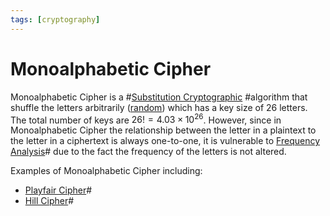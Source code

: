 ```yaml
---
tags: [cryptography]
---
```


# Monoalphabetic Cipher

Monoalphabetic Cipher is a #[Substitution Cryptographic](202209281136.md)
#algorithm that shuffle the letters arbitrarily ([random](202207162147.md))
which has a key size of 26 letters. The total number of keys are $26! = 4.03
\times 10^{26}$. However, since in Monoalphabetic Cipher the relationship
between the letter in a plaintext to the letter in a ciphertext is always
one-to-one, it is vulnerable to [Frequency Analysis](202210292203.md)# due to
the fact the frequency of the letters is not altered.

Examples of Monoalphabetic Cipher including:
- [Playfair Cipher](202210300859.md)#
- [Hill Cipher](202210300928.md)#
